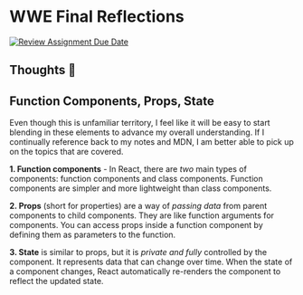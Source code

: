 # WWE Final Reflections

[![Review Assignment Due Date](https://classroom.github.com/assets/deadline-readme-button-24ddc0f5d75046c5622901739e7c5dd533143b0c8e959d652212380cedb1ea36.svg)](https://classroom.github.com/a/wbHlJyPI)

<!-- TODO: Go through the code and heavily comment it to show your understanding. -->
<!-- TODO: Reflect on your experience parsing this code. Give your unique perspective on this code. What makes sense? What doesn't? Overall, how did this code connect back to JS concepts that you have learned throughout the course? Add anything interesting or relevant that you would like including any other analogies, connections, thoughts or reflections. Be unique/creative! 🧚🏾‍♂️ :)-->

## Thoughts 💭

## Function Components, Props, State

Even though this is unfamiliar territory, I feel like it will be easy to start blending in these elements to advance my overall understanding. If I continually reference back to my notes and MDN, I am better able to pick up on the topics that are covered.

**1. Function components** - In React, there are _two_ main types of components: function components and class components. Function components are simpler and more lightweight than class components.

**2. Props** (short for properties) are a way of _passing data_ from parent components to child components. They are like function arguments for components. You can access props inside a function component by defining them as parameters to the function.

**3. State** is similar to props, but it is _private and fully_ controlled by the component. It represents data that can change over time. When the state of a component changes, React automatically re-renders the component to reflect the updated state.
